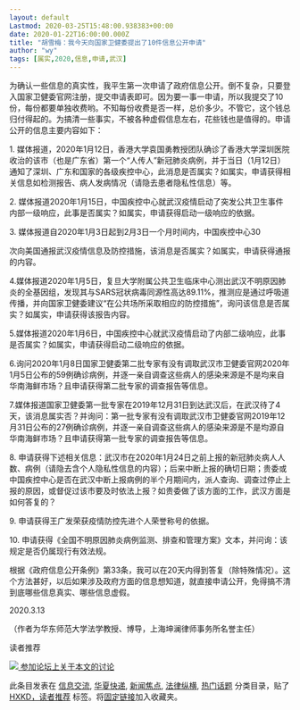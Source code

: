 ```yaml
---
layout: default
Lastmod: 2020-03-25T15:48:00.938383+00:00
date: 2020-01-22T16:00:00.000Z
title: "胡雪梅：我今天向国家卫健委提出了10件信息公开申请"
author: "wy"
tags: [属实,2020,信息,申请,武汉]
---
```


为确认一些信息的真实性，我平生第一次申请了政府信息公开。倒不复杂，只要登入国家卫健委官网注册，提交申请表即可。因为要一事一申请，所以我提交了10份，每份都要单独收费哟。不知每份收费是否一样，总价多少。不管它，这个钱总归付得起的。为搞清一些事实，不被各种虚假信息左右，花些钱也是值得的。申请公开的信息主要内容如下：

1\. 媒体报道，2020年1月12日，香港大学袁国勇教授团队确诊了香港大学深圳医院收治的该市（也是广东省）第一个“人传人”新冠肺炎病例，并于当日（1月12日）通知了深圳、广东和国家的各级疾控中心，此消息是否属实？如属实，申请获得相关信息如检测报告、病人发病情况（请隐去患者隐私性信息）等。

2\. 媒体报道2020年1月15日，中国疾控中心就武汉疫情启动了突发公共卫生事件内部一级响应，此事是否属实？如属实，申请获得启动一级响应的依据。

3\. 媒体报道自2020年1月3日起到2月3日一个月时间内，中国疾控中心30

次向美国通报武汉疫情信息及防控措施，该消息是否属实？如属实，申请获得通报的内容。

4.媒体报道2020年1月5日，复旦大学附属公共卫生临床中心测出武汉不明原因肺炎的全基因组，发现其与SARS冠状病毒同源性高达89.11%，推测应是通过呼吸道传播，并向国家卫健委建议“在公共场所采取相应的防控措施”，询问该信息是否属实？如属实，申请获得该报告内容。

5.媒体报道2020年1月6日，中国疾控中心就武汉疫情启动了内部二级响应，此事是否属实？如属实，申请获得启动二级响应的依据。

6.询问2020年1月8日国家卫健委第二批专家有没有调取武汉市卫健委官网2020年1月5日公布的59例确诊病例，并逐一亲自调查这些病人的感染来源是不是均来自华南海鲜市场？且申请获得第二批专家的调查报告等信息。

7.媒体报道国家卫健委第一批专家在2019年12月31日到达武汉后，在武汉待了4天，该消息属实否？并询问：第一批专家有没有调取武汉市卫健委官网2019年12月31日公布的27例确诊病例，并逐一亲自调查这些病人的感染来源是不是均源自华南海鲜市场？且申请获得第一批专家的调查报告等信息。

8\. 申请获得下述相关信息：武汉市在2020年1月24日之前上报的新冠肺炎病人人数、病例（请隐去含个人隐私性信息的内容）；后来中断上报的确切日期；贵委或中国疾控中心是否在武汉中断上报病例的半个月期间内，派人查询、调查过停止上报的原因，或督促过该市要及时依法上报？如贵委做了该方面的工作，武汉方面是如何答复的？

9\. 申请获得王广发荣获疫情防控先进个人荣誉称号的依据。

10\. 申请获得《全国不明原因肺炎病例监测、排查和管理方案》文本，并问询：该规定是否仍属现行有效法规。

根据《政府信息公开条例》第33条，我可以在20天内得到答复（除特殊情况）。这个方法甚好，以后如果涉及政府方面的信息想知道，就直接申请公开，免得搞不清到底哪些信息真实、哪些信息虚假。

2020.3.13

（作者为华东师范大学法学教授、博导，上海坤澜律师事务所名誉主任）

读者推荐

 [![](https://images.weserv.nl/?url=http%3A//hx.cnd.org/wp-content/sp-resources/forum-plugins/blog-linking/resources/images/sp_BlogLink.png) 参加论坛上关于本文的讨论](http://hx.cnd.org/forum/dzpl/%e8%83%a1%e9%9b%aa%e6%a2%85%ef%bc%9a%e6%88%91%e4%bb%8a%e5%a4%a9%e5%90%91%e5%9b%bd%e5%ae%b6%e5%8d%ab%e5%81%a5%e5%a7%94%e6%8f%90%e5%87%ba%e4%ba%8610%e4%bb%b6%e4%bf%a1%e6%81%af%e5%85%ac%e5%bc%80%e7%94%b3/)

此条目发表在 [信息交流](http://hx.cnd.org/category/%e4%bf%a1%e6%81%af%e4%ba%a4%e6%b5%81/), [华夏快递](http://hx.cnd.org/category/%e5%8d%8e%e5%a4%8f%e5%bf%ab%e9%80%92/), [新闻焦点](http://hx.cnd.org/category/%e6%96%b0%e9%97%bb%e7%84%a6%e7%82%b9/), [法律纵横](http://hx.cnd.org/category/%e6%b3%95%e5%be%8b%e7%ba%b5%e6%a8%aa/), [热门话题](http://hx.cnd.org/category/%e7%83%ad%e9%97%a8%e8%af%9d%e9%a2%98/) 分类目录，贴了 [HXKD，读者推荐](http://hx.cnd.org/tag/hxkd%ef%bc%8c%e8%af%bb%e8%80%85%e6%8e%a8%e8%8d%90/) 标签。将[固定链接](http://hx.cnd.org/2020/03/23/%e8%83%a1%e9%9b%aa%e6%a2%85%ef%bc%9a%e6%88%91%e4%bb%8a%e5%a4%a9%e5%90%91%e5%9b%bd%e5%ae%b6%e5%8d%ab%e5%81%a5%e5%a7%94%e6%8f%90%e5%87%ba%e4%ba%8610%e4%bb%b6%e4%bf%a1%e6%81%af%e5%85%ac%e5%bc%80%e7%94%b3/)加入收藏夹。


